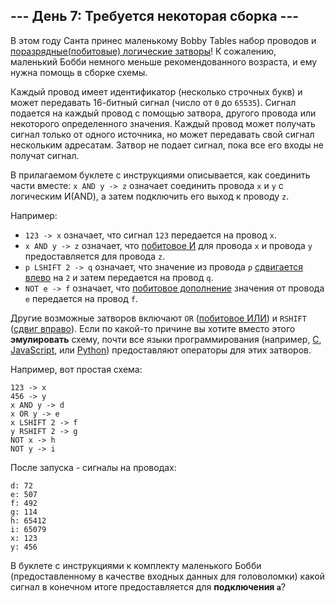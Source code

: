 ## --- День 7: Требуется некоторая сборка ---

В этом году Санта принес маленькому Bobby Tables набор проводов и [поразрядные(побитовые) логические затворы](https://en.wikipedia.org/wiki/Bitwise_operation)! К сожалению, маленький Бобби немного меньше рекомендованного возраста, и ему нужна помощь в сборке схемы.

Каждый провод имеет идентификатор (несколько строчных букв) и может передавать 16-битный сигнал (число от `0` до `65535`). Сигнал подается на каждый провод с помощью затвора, другого провода или некоторого определенного значения. Каждый провод может получать сигнал только от одного источника, но может передавать свой сигнал нескольким адресатам. Затвор не подает сигнал, пока все его входы не получат сигнал.

В прилагаемом буклете с инструкциями описывается, как соединить части вместе: `x AND y -> z` означает соединить провода `x` и `y` с логическим И(AND), а затем подключить его выход к проводу `z`.

Например:

* `123 -> x` означает, что сигнал `123` передается на провод `x`.
* `x AND y -> z` означает, что [побитовое И](https://en.wikipedia.org/wiki/Bitwise_operation#AND) для провода `x` и провода `y` предоставляется для провода `z`.
* `p LSHIFT 2 -> q` означает, что значение из провода `p` [сдвигается влево](https://en.wikipedia.org/wiki/Logical_shift) на `2` и затем передается на провод `q`.
* `NOT e -> f` означает, что [побитовое дополнение](https://en.wikipedia.org/wiki/Bitwise_operation#NOT) значения от провода  `e` передается на провод `f`.

Другие возможные затворов включают `OR` ([побитовое ИЛИ](https://en.wikipedia.org/wiki/Bitwise_operation#OR)) и `RSHIFT` ([сдвиг вправо](https://en.wikipedia.org/wiki/Logical_shift)). Если по какой-то причине вы хотите вместо этого **эмулировать** схему, почти все языки программирования (например, [C](https://en.wikipedia.org/wiki/Bitwise_operations_in_C), [JavaScript](https://developer.mozilla.org/en-US/docs/Web/JavaScript/Reference/Operators/Bitwise_Operators), или [Python](https://wiki.python.org/moin/BitwiseOperators)) предоставляют операторы для этих затворов.

Например, вот простая схема:

```
123 -> x
456 -> y
x AND y -> d
x OR y -> e
x LSHIFT 2 -> f
y RSHIFT 2 -> g
NOT x -> h
NOT y -> i
```

После запуска - сигналы на проводах:

```
d: 72
e: 507
f: 492
g: 114
h: 65412
i: 65079
x: 123
y: 456
```

В буклете с инструкциями к комплекту маленького Бобби (предоставленному в качестве входных данных для головоломки) какой сигнал в конечном итоге предоставляется для **подключения `a`**?
